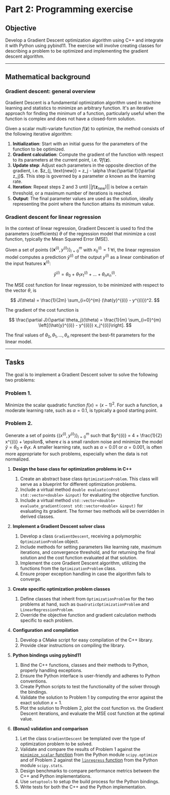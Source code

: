 # Part 2: Programming exercise

## Objective
Develop a Gradient Descent optimization algorithm using C++ and integrate it with Python using pybind11. The exercise will involve creating classes for describing a problem to be optimized and implementing the gradient descent algorithm.

---

## Mathematical background

### Gradient descent: general overview
Gradient Descent is a fundamental optimization algorithm used in machine learning and statistics to minimize an arbitrary function. It's an iterative approach for finding the minimum of a function, particularly useful when the function is complex and does not have a closed-form solution.

Given a scalar multi-variate function $f(\mathbf{z})$ to optimize, the method consists of the following iterative algorithm:

1. **Initialization**: Start with an initial guess for the parameters of the function to be optimized.
2. **Gradient calculation**: Compute the gradient of the function with respect to its parameters at the current point, i.e. $\nabla f(\mathbf{z})$.
3. **Update step**: Adjust each parameters in the opposite direction of the gradient, i.e. $z_{j, \text{new}} = z_j - \alpha \frac{\partial f}{\partial z_j}$. This step is governed by a parameter $\alpha$ known as the learning rate.
4. **Iteration**: Repeat steps 2 and 3 until $||f(\mathbf{z}_\text{new})||$ is below a certain threshold, or a maximum number of iterations is reached.
5. **Output**: The final parameter values are used as the solution, ideally representing the point where the function attains its minimum value.

### Gradient descent for linear regression
In the context of linear regression, Gradient Descent is used to find the parameters (coefficients) $\theta$ of the regression model that minimize a cost function, typically the Mean Squared Error (MSE).

Given a set of points $\{(\mathbf{x}^{(i)}, y^{(i)})\}_{i=0}^m$ with $x_0^{(i)} = 1$ $\forall i$, the linear regression model computes a prediction $\hat{y}^{(i)}$ of the output $y^{(i)}$ as a linear combination of the input features $\mathbf{x}^{(i)}$:

$$
\hat{y}^{(i)} = \theta_0 + \theta_1 x_1^{(i)} + \dots + \theta_n x_n^{(i)}.
$$

The MSE cost function for linear regression, to be minimized with respect to the vector $\theta$, is

$$
J(\theta) = \frac{1}{2m} \sum_{i=0}^{m} (\hat{y}^{(i)} - y^{(i)})^2.
$$

The gradient of the cost function is

$$
\frac{\partial J}{\partial \theta_j}(\theta) = \frac{1}{m} \sum_{i=0}^{m} \left[(\hat{y}^{(i)} - y^{(i)}) x_j^{(i)}\right].
$$

The final values of $\theta_0, \theta_1, \dots, \theta_n$ represent the best-fit parameters for the linear model.

---

## Tasks
The goal is to implement a Gradient Descent solver to solve the following two problems:

### Problem 1.
Minimize the scalar quadratic function $f(x)=(x-1)^2$. For such a function, a moderate learning rate, such as $\alpha = 0.1$, is typically a good starting point.

### Problem 2.
Generate a set of points $\{(x^{(i)}, y^{(i)})\}_{i=0}^m$ such that $y^{(i)} = 4 + \frac{1}{2} x^{(i)} + \epsilon$, where $\epsilon$ is a small random noise and minimize the model $\hat{y} = \theta_0 + \theta_1 x$. A smaller learning rate, such as $\alpha = 0.01$ or $\alpha = 0.001$, is often more appropriate for such problems, especially when the data is not normalized.

1. **Design the base class for optimization problems in C++**
   1. Create an abstract base class `OptimizationProblem`. This class will serve as a blueprint for different optimization problems.
   2. Include a virtual method `double evaluate(const std::vector<double> &input)` for evaluating the objective function.
   3. Include a virtual method `std::vector<double> evaluate_gradient(const std::vector<double> &input)` for evaluating its gradient. The former two methods will be overridden in derived classes.

2. **Implement a Gradient Descent solver class**
   1. Develop a class `GradientDescent`, receiving a polymorphic `OptimizationProblem` object.
   2. Include methods for setting parameters like learning rate, maximum iterations, and convergence threshold, and for returning the final solution and the cost function evaluated at that solution.
   3. Implement the core Gradient Descent algorithm, utilizing the functions from the `OptimizationProblem` class.
   4. Ensure proper exception handling in case the algorithm fails to converge.

3. **Create specific optimization problem classes**
   1. Define classes that inherit from `OptimizationProblem` for the two problems at hand, such as `QuadraticOptimizationProblem` and `LinearRegressionProblem`.
   2. Override the objective function and gradient calculation methods specific to each problem.

4. **Configuration and compilation**
   1. Develop a CMake script for easy compilation of the C++ library.
   2. Provide clear instructions on compiling the library.

5. **Python bindings using pybind11**
   1. Bind the C++ functions, classes and their methods to Python, properly handling exceptions.
   2. Ensure the Python interface is user-friendly and adheres to Python conventions.
   3. Create Python scripts to test the functionality of the solver through the bindings.
   4. Validate the solution to Problem 1 by computing the error against the exact solution $x = 1$.
   5. Plot the solution to Problem 2, plot the cost function vs. the Gradient Descent iterations, and evaluate the MSE cost function at the optimal value.

6. **(Bonus) validation and comparison**
   1. Let the class `GradientDescent` be templated over the type of optimization problem to be solved.
   2. Validate and compare the results of Problem 1 against the [`minimize_scalar` function](https://docs.scipy.org/doc/scipy/reference/generated/scipy.optimize.minimize_scalar.html) from the Python module `scipy.optimize` and of Problem 2 against the [`linregress` function](https://docs.scipy.org/doc/scipy/reference/generated/scipy.stats.linregress.html) from the Python module `scipy.stats`.
   3. Design benchmarks to compare performance metrics between the C++ and Python implementations.
   4. Use `setuptools` to setup the build process for the Python bindings.
   5. Write tests for both the C++ and the Python implementation.
